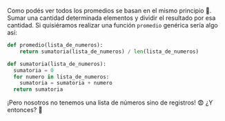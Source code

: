 Como podés ver todos los promedios se basan en el mismo principio :eyes:. Sumar una cantidad determinada elementos y dividir el resultado por esa cantidad. Si quisiéramos realizar una función `promedio` genérica sería algo así:

```python
def promedio(lista_de_numeros):
	return sumatoria(lista_de_numeros) / len(lista_de_numeros)

def sumatoria(lista_de_numeros):
  sumatoria = 0
  for numero in lista_de_numeros:
    sumatoria = sumatoria + numero
  return sumatoria
```
¡Pero nosotros no tenemos una lista de números sino de registros! :fearful: ¿Y entonces? :thought_balloon:

